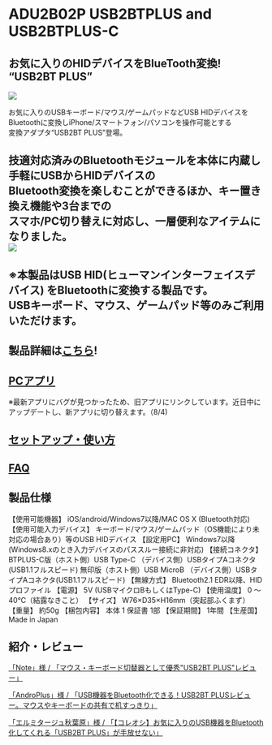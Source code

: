 # ADU2B02P USB2BTPLUS and USB2BTPLUS-C

## お気に入りのHIDデバイスをBlueTooth変換! “USB2BT PLUS”

![](http://bit-trade-one.co.jp/usb2btplus/wp-content/uploads/sites/9/2025/07/50f31626f0ee8ea174e86a765721d00e.png)  

お気に入りのUSBキーボード/マウス/ゲームパッドなどUSB HIDデバイスを  
Bluetoothに変換しiPhone/スマートフォン/パソコンを操作可能とする  
変換アダプタ“USB2BT PLUS”登場。  

技適対応済みのBluetoothモジュールを本体に内蔵し手軽にUSBからHIDデバイスの  
Bluetooth変換を楽しむことができるほか、キー置き換え機能や3台までの  
スマホ/PC切り替えに対応し、一層便利なアイテムになりました。  
![](http://bit-trade-one.co.jp/usb2btplus/wp-content/uploads/sites/9/2025/07/SUB2.jpg)  
---

※本製品はUSB HID(ヒューマンインターフェイスデバイス) をBluetoothに変換する製品です。  
USBキーボード、マウス、ゲームパッド等のみご利用いただけます。  
---

## 製品詳細は[こちら](https://bit-trade-one.co.jp/usb2btplus/)!

## [PCアプリ](USB2BTplus.zip)
※最新アプリにバグが見つかったため、旧アプリにリンクしています。近日中にアップデートし、新アプリに切り替えます。（8/4)

## [セットアップ・使い方](https://bit-trade-one.co.jp/usb2btplus/basic/)

## [FAQ](FAQ.md)

## 製品仕様

【使用可能機器】	iOS/android/Windows7以降/MAC OS X (Bluetooth対応)
【使用可能入力デバイス】	キーボード/マウス/ゲームパッド（OS機能により未対応の場合あり）等のUSB HIDデバイス
【設定用PC】	Windows7以降 (Windows8.xのとき入力デバイスのパススルー接続に非対応)
【接続コネクタ】	
      BTPLUS-C版（ホスト側）USB Type-C （デバイス側）USBタイプAコネクタ(USB1.1フルスピード) 
      無印版（ホスト側）USB MicroB （デバイス側）USBタイプAコネクタ(USB1.1フルスピード)
【無線方式】	Bluetooth2.1 EDR以降、HIDプロファイル
【電源】	5V (USBマイクロBもしくはType-C)
【使用温度】	0 ～ 40℃（結露なきこと）
【サイズ】	W76×D35×H16mm（突起部ふくまず）
【重量】	約50g
【梱包内容】	本体 1     保証書 1部
【保証期間】	1年間
【生産国】	Made in Japan

## 紹介・レビュー

[「Note」様 / 「マウス・キーボード切替器として優秀"USB2BT PLUS"レビュー」](https://note.com/sasimitu/n/ne20e15260c74)

[「AndroPlus」様 / 「USB機器をBluetooth化できる！USB2BT PLUSレビュー。マウスやキーボードの共有で机すっきり」](https://androplus.jp/Entry/19427/)

[「エルミタージュ秋葉原」様 / 「【コレオシ】お気に入りのUSB機器をBluetooth化してくれる「USB2BT PLUS」が手放せない」](https://www.gdm.or.jp/crew/2022/1004/458409)





